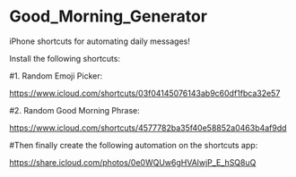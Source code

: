 # Good_Morning_Generator
iPhone shortcuts for automating daily messages!

Install the following shortcuts:

#1. Random Emoji Picker:

https://www.icloud.com/shortcuts/03f04145076143ab9c60df1fbca32e57

#2. Random Good Morning Phrase: 

https://www.icloud.com/shortcuts/4577782ba35f40e58852a0463b4af9dd

#Then finally create the following automation on the shortcuts app:

https://share.icloud.com/photos/0e0WQUw6gHVAlwjP_E_hSQ8uQ